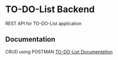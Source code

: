 # TO-DO-List Backend
REST API for TO-DO-List application

## Documentation
CRUD using POSTMAN [TO-DO-List Documentation](https://documenter.getpostman.com/view/11997694/TzzDJETs)
